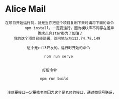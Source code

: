 
#                     Alice Mail
    在项目开始运行前，就是当你把这个项目复制下来时请将下面的命令
             npm install，一定要运行，因为模块库不同存在差异
                   跪求点亮star都为了加油了
        我的这个项目已经部署，访问地址为112.74.78.149
      
              这个是cil3开发的。运行时开始的命令

                      npm run serve


                     打包命令

                    npm run build


     注意要接口一定要找老师因为这个是老师的接口，通过微信号联系，


